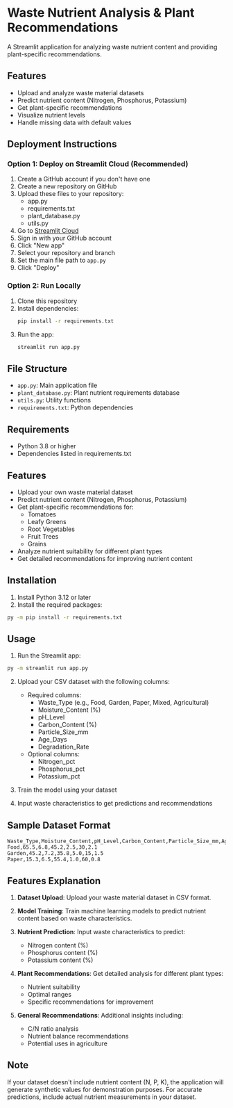 # Waste Nutrient Analysis & Plant Recommendations

A Streamlit application for analyzing waste nutrient content and providing plant-specific recommendations.

## Features
- Upload and analyze waste material datasets
- Predict nutrient content (Nitrogen, Phosphorus, Potassium)
- Get plant-specific recommendations
- Visualize nutrient levels
- Handle missing data with default values

## Deployment Instructions

### Option 1: Deploy on Streamlit Cloud (Recommended)

1. Create a GitHub account if you don't have one
2. Create a new repository on GitHub
3. Upload these files to your repository:
   - app.py
   - requirements.txt
   - plant_database.py
   - utils.py
4. Go to [Streamlit Cloud](https://streamlit.io/cloud)
5. Sign in with your GitHub account
6. Click "New app"
7. Select your repository and branch
8. Set the main file path to `app.py`
9. Click "Deploy"

### Option 2: Run Locally

1. Clone this repository
2. Install dependencies:
   ```bash
   pip install -r requirements.txt
   ```
3. Run the app:
   ```bash
   streamlit run app.py
   ```

## File Structure
- `app.py`: Main application file
- `plant_database.py`: Plant nutrient requirements database
- `utils.py`: Utility functions
- `requirements.txt`: Python dependencies

## Requirements
- Python 3.8 or higher
- Dependencies listed in requirements.txt

## Features

- Upload your own waste material dataset
- Predict nutrient content (Nitrogen, Phosphorus, Potassium)
- Get plant-specific recommendations for:
  - Tomatoes
  - Leafy Greens
  - Root Vegetables
  - Fruit Trees
  - Grains
- Analyze nutrient suitability for different plant types
- Get detailed recommendations for improving nutrient content

## Installation

1. Install Python 3.12 or later
2. Install the required packages:
```bash
py -m pip install -r requirements.txt
```

## Usage

1. Run the Streamlit app:
```bash
py -m streamlit run app.py
```

2. Upload your CSV dataset with the following columns:
   - Required columns:
     - Waste_Type (e.g., Food, Garden, Paper, Mixed, Agricultural)
     - Moisture_Content (%)
     - pH_Level
     - Carbon_Content (%)
     - Particle_Size_mm
     - Age_Days
     - Degradation_Rate
   - Optional columns:
     - Nitrogen_pct
     - Phosphorus_pct
     - Potassium_pct

3. Train the model using your dataset

4. Input waste characteristics to get predictions and recommendations

## Sample Dataset Format

```csv
Waste_Type,Moisture_Content,pH_Level,Carbon_Content,Particle_Size_mm,Age_Days,Degradation_Rate
Food,65.5,6.8,45.2,2.5,30,2.1
Garden,45.2,7.2,35.8,5.0,15,1.5
Paper,15.3,6.5,55.4,1.0,60,0.8
```

## Features Explanation

1. **Dataset Upload**: Upload your waste material dataset in CSV format.

2. **Model Training**: Train machine learning models to predict nutrient content based on waste characteristics.

3. **Nutrient Prediction**: Input waste characteristics to predict:
   - Nitrogen content (%)
   - Phosphorus content (%)
   - Potassium content (%)

4. **Plant Recommendations**: Get detailed analysis for different plant types:
   - Nutrient suitability
   - Optimal ranges
   - Specific recommendations for improvement

5. **General Recommendations**: Additional insights including:
   - C/N ratio analysis
   - Nutrient balance recommendations
   - Potential uses in agriculture

## Note

If your dataset doesn't include nutrient content (N, P, K), the application will generate synthetic values for demonstration purposes. For accurate predictions, include actual nutrient measurements in your dataset. 